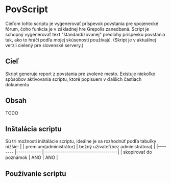 # PovScript

Cieľom tohto scriptu je vygenerovať príspevok povstania pre spojenecké fórum, čoho funkcia je v základnej hre Grepolis zanedbaná. Script je schopný vygenerovať text "štandardizovanej" predlohy príspevku povstania tak, ako to hráči podľa mojej skúsenosti používajú. (Skript je v aktuálnej verzii cielený pre slovenské servery.) 

## Cieľ

Skript generuje report z povstania pre zvolené mesto. Existuje niekoľko spôsobov aktivovania scriptu, ktoré popisuem v ďalších častiach dokumentu

## Obsah

TODO

## Inštalácia scriptu

Sú tri možnosti inštálácie scriptu, ideálne je sa rozhodnúť podľa tabuľky nižšie:
|                         | premium(administrátor) | bežný užívateľ(bez administrátora) |
|--------                 |------------            |------------------------------------|
| skopírovať do poznámok  |          ANO           |                 ANO                |

## Používanie scriptu



## 